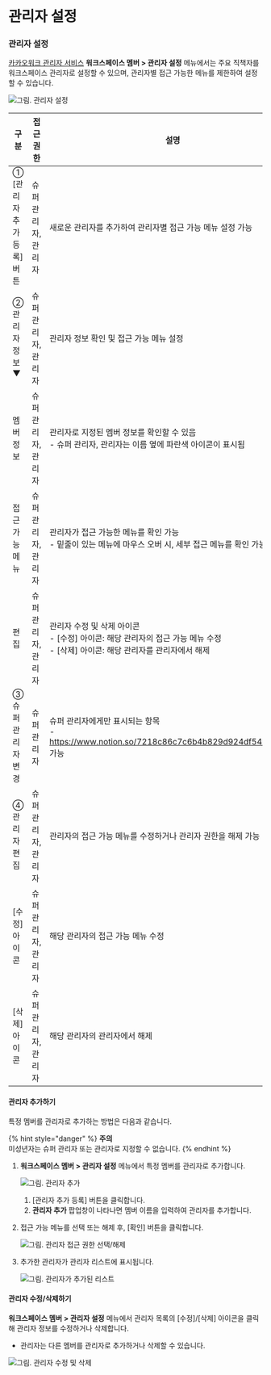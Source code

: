 # 관리자 설정

### 관리자 설정

[카카오워크 관리자 서비스](https://admin.kakaowork.com/) **워크스페이스 멤버 > 관리자 설정** 메뉴에서는 주요 직책자를 워크스페이스 관리자로 설정할 수 있으며, 관리자별 접근 가능한 메뉴를 제한하여 설정할 수 있습니다.

![그림. 관리자 설정](https://s3-us-west-2.amazonaws.com/secure.notion-static.com/11a92095-46a1-4be5-bd5e-c51593a8b4e1/%EA%B4%80%EB%A6%AC%EC%9E%90\_%EC%84%A4%EC%A0%95\_\(1\).png)

| 구분 | 접근 권한 | 설명 |
| --- | --- | --- |
| ① [관리자 추가 등록] 버튼 | 슈퍼 관리자, 관리자 | 새로운 관리자를 추가하여 관리자별 접근 가능 메뉴 설정 가능 |
| ② 관리자 정보 ▼ | 슈퍼 관리자, 관리자 | 관리자 정보 확인 및 접근 가능 메뉴 설정 |
|      멤버 정보 | 슈퍼 관리자, 관리자 | 관리자로 지정된 멤버 정보를 확인할 수 있음<br> - 슈퍼 관리자, 관리자는 이름 옆에 파란색 아이콘이 표시됨 |
|      접근 가능 메뉴 | 슈퍼 관리자, 관리자 | 관리자가 접근 가능한 메뉴를 확인 가능<br> - 밑줄이 있는 메뉴에 마우스 오버 시, 세부 접근 메뉴를 확인 가능 |
|      편집 | 슈퍼 관리자, 관리자 | 관리자 수정 및 삭제 아이콘<br> - [수정] 아이콘: 해당 관리자의 접근 가능 메뉴 수정<br> - [삭제] 아이콘: 해당 관리자를 관리자에서 해제 |
| ③ 슈퍼관리자 변경 | 슈퍼 관리자 | 슈퍼 관리자에게만 표시되는 항목<br> - https://www.notion.so/7218c86c7c6b4b829d924df5469adcda 가능 |
| ④ 관리자 편집 | 슈퍼 관리자, 관리자 | 관리자의 접근 가능 메뉴를 수정하거나 관리자 권한을 해제 가능 |
|      [수정] 아이콘 | 슈퍼 관리자, 관리자 | 해당 관리자의 접근 가능 메뉴 수정 |
|      [삭제] 아이콘 | 슈퍼 관리자, 관리자 | 해당 관리자의 관리자에서 해제 |


#### 관리자 추가하기

특정 멤버를 관리자로 추가하는 방법은 다음과 같습니다.

{% hint style="danger" %}
**주의**<br> 
미성년자는 슈퍼 관리자 또는 관리자로 지정할 수 없습니다.
{% endhint %}

1.  **워크스페이스 멤버 > 관리자 설정** 메뉴에서 특정 멤버를 관리자로 추가합니다.

    ![그림. 관리자 추가](https://s3-us-west-2.amazonaws.com/secure.notion-static.com/a8ba8cd0-21c9-4653-9e1d-9ad085ea7d18/Untitled.png)

    1. [관리자 추가 등록] 버튼을 클릭합니다.
    2. **관리자 추가** 팝업창이 나타나면 멤버 이름을 입력하여 관리자를 추가합니다.

2.  접근 가능 메뉴를 선택 또는 해제 후, [확인] 버튼을 클릭합니다.

    ![그림. 관리자 접근 권한 선택/해제](https://s3-us-west-2.amazonaws.com/secure.notion-static.com/fddb6edc-997b-4bb8-947a-a6411e1bdd32/Untitled.png)

 
3.  추가한 관리자가 관리자 리스트에 표시됩니다.

    ![그림. 관리자가 추가된 리스트](https://s3-us-west-2.amazonaws.com/secure.notion-static.com/1dd89553-7b27-4238-a1d8-72cbddbe7ad4/Untitled.png)



#### 관리자 수정/삭제하기

**워크스페이스 멤버 > 관리자 설정** 메뉴에서 관리자 목록의 [수정]/[삭제] 아이콘을 클릭해 관리자 정보를 수정하거나 삭제합니다.
* 관리자는 다른 멤버를 관리자로 추가하거나 삭제할 수 있습니다.

![그림. 관리자 수정 및 삭제](https://s3-us-west-2.amazonaws.com/secure.notion-static.com/f8a61aa3-f8c8-47b1-9566-44ad209d6abe/Untitled.png)



